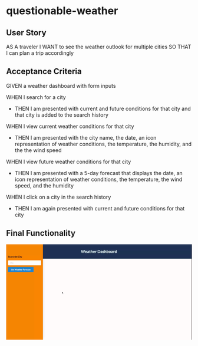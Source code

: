 # questionable-weather

## User Story
AS A traveler
I WANT to see the weather outlook for multiple cities
SO THAT I can plan a trip accordingly

## Acceptance Criteria
GIVEN a weather dashboard with form inputs

WHEN I search for a city
* THEN I am presented with current and future conditions for that city and that city is added to the search history

WHEN I view current weather conditions for that city

* THEN I am presented with the city name, the date, an icon representation of weather conditions, the temperature, the humidity, and the the wind speed

WHEN I view future weather conditions for that city

* THEN I am presented with a 5-day forecast that displays the date, an icon representation of weather conditions, the temperature, the wind speed, and the humidity

WHEN I click on a city in the search history

* THEN I am again presented with current and future conditions for that city 

## Final Functionality

![gif of final functionality](./assets/images/weatherdashbaord.gif)